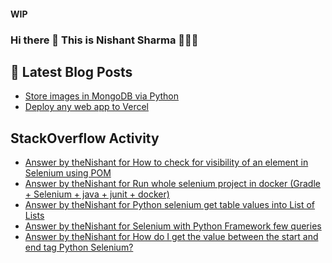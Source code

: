 #### WIP
### Hi there 👋  This is Nishant Sharma 🧑🏼‍🎤

## 📕 Latest Blog Posts
<!-- BLOG-POST-LIST:START -->
- [Store images in MongoDB via Python](https://dev.to/thenishant/store-images-in-mongodb-via-python-2g73)
- [Deploy any web app to Vercel](https://dev.to/thenishant/deploy-any-web-app-to-vercel-1ka8)
<!-- BLOG-POST-LIST:END -->


## StackOverflow Activity
<!-- STACKOVERFLOW:START -->
- [Answer by theNishant for How to check for visibility of an element in Selenium using POM](https://stackoverflow.com/questions/68528997/how-to-check-for-visibility-of-an-element-in-selenium-using-pom/68529091#68529091)
- [Answer by theNishant for Run whole selenium project in docker (Gradle + Selenium + java + junit + docker)](https://stackoverflow.com/questions/68528409/run-whole-selenium-project-in-docker-gradle-selenium-java-junit-docker/68528550#68528550)
- [Answer by theNishant for Python selenium get table values into List of Lists](https://stackoverflow.com/questions/68493519/python-selenium-get-table-values-into-list-of-lists/68494244#68494244)
- [Answer by theNishant for Selenium with Python Framework few queries](https://stackoverflow.com/questions/68464266/selenium-with-python-framework-few-queries/68464357#68464357)
- [Answer by theNishant for How do I get the value between the start and end tag Python Selenium?](https://stackoverflow.com/questions/68457994/how-do-i-get-the-value-between-the-start-and-end-tag-python-selenium/68458182#68458182)
<!-- STACKOVERFLOW:END -->

